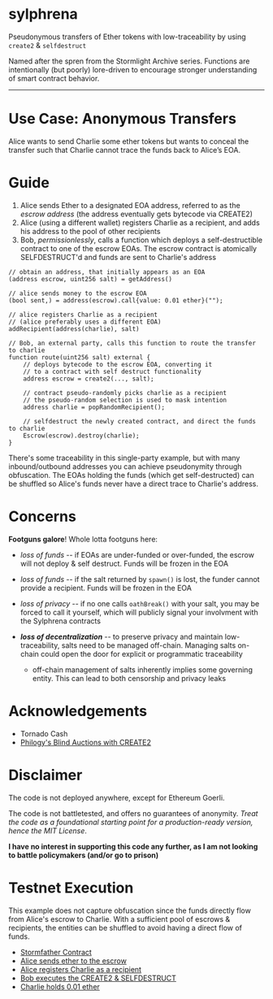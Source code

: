 # sylphrena
Pseudonymous transfers of Ether tokens with low-traceability by using `create2` &amp; `selfdestruct`

Named after the spren from the Stormlight Archive series. Functions are intentionally (but poorly) lore-driven to encourage stronger understanding of smart contract behavior.

---

# Use Case: Anonymous Transfers

Alice wants to send Charlie some ether tokens but wants to conceal the transfer such that Charlie cannot trace the funds back to Alice’s EOA.

# Guide

1. Alice sends Ether to a designated EOA address, referred to as the *escrow address* (the address eventually gets bytecode via CREATE2)
2. Alice (using a different wallet) registers Charlie as a recipient, and adds his address to the pool of other recipients
3. Bob, *permissionlessly*, calls a function which deploys a self-destructible contract to one of the escrow EOAs. The escrow contract is atomically SELFDESTRUCT'd and funds are sent to Charlie's address


```solidity
// obtain an address, that initially appears as an EOA
(address escrow, uint256 salt) = getAddress()

// alice sends money to the escrow EOA
(bool sent,) = address(escrow).call{value: 0.01 ether}("");

// alice registers Charlie as a recipient
// (alice preferably uses a different EOA)
addRecipient(address(charlie), salt)

// Bob, an external party, calls this function to route the transfer to charlie
function route(uint256 salt) external {
    // deploys bytecode to the escrow EOA, converting it
    // to a contract with self destruct functionality
    address escrow = create2(..., salt);

    // contract pseudo-randomly picks charlie as a recipient
    // the pseudo-random selection is used to mask intention
    address charlie = popRandomRecipient();

    // selfdestruct the newly created contract, and direct the funds to charlie
    Escrow(escrow).destroy(charlie);
}
```

There's some traceability in this single-party example, but with many inbound/outbound addresses you can achieve pseudonymity through obfuscation. The EOAs holding the funds (which get self-destructed) can be shuffled so Alice's funds never have a direct trace to Charlie's address.

# **Concerns**

**Footguns galore**! Whole lotta footguns here:
* *loss of funds* -- if EOAs are under-funded or over-funded, the escrow will not deploy & self destruct. Funds will be frozen in the EOA

* *loss of funds* -- if the salt returned by `spawn()` is lost, the funder cannot provide a recipient. Funds will be frozen in the EOA

* *loss of privacy* -- if no one calls `oathBreak()` with your salt, you may be forced to call it yourself, which will publicly signal your involvment with the Sylphrena contracts

* ***loss of decentralization*** -- to preserve privacy and maintain low-traceability, salts need to be managed off-chain. Managing salts on-chain could open the door for explicit or programmatic traceability
    * off-chain management of salts inherently implies some governing entity. This can lead to both censorship and privacy leaks


# Acknowledgements

* Tornado Cash
* [Philogy's Blind Auctions with CREATE2](https://github.com/Philogy/create2-vickrey-contracts)

# Disclaimer

The code is not deployed anywhere, except for Ethereum Goerli.

The code is not battletested, and offers no guarantees of anonymity. *Treat the code as a foundational starting point for a production-ready version, hence the MIT License*.

**I have no interest in supporting this code any further, as I am not looking to battle policymakers (and/or go to prison)**

# Testnet Execution

This example does not capture obfuscation since the funds directly flow from Alice's escrow to Charlie. With a sufficient pool of escrows & recipients, the entities can be shuffled to avoid having a direct flow of funds.

* [Stormfather Contract](https://goerli.etherscan.io/address/0xda2157f40723d2bdccbb81bafdf29c617cadf829)
* [Alice sends ether to the escrow](https://goerli.etherscan.io/tx/0xb9f549d4a5680029bc38ba65aebbf9fa142a02ef3a427a05e2fca063e6bc2d9c)
* [Alice registers Charlie as a recipient](https://goerli.etherscan.io/tx/0x2b471f41fc7714e203e3fee33d6cdc066950eef132805371357d00899912635a)
* [Bob executes the CREATE2 & SELFDESTRUCT](https://goerli.etherscan.io/tx/0xbe83009a2837f431d58a73825092c8dd50bc122d8b84619ded61ea24ba3fef97)
* [Charlie holds 0.01 ether](https://goerli.etherscan.io/address/0xc00f3d428fbce1bb38e616392350b5e461d9cabd)
